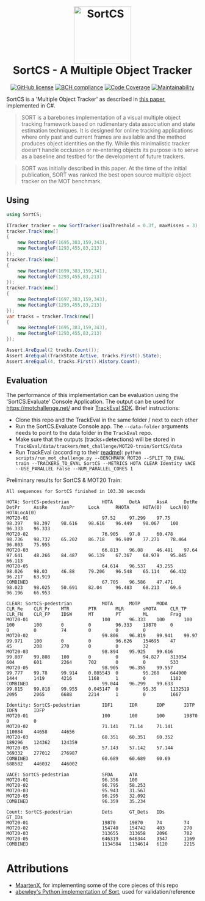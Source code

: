 <h1 align="center">

<img src="https://raw.githubusercontent.com/keesschollaart81/SortCS/main/resources/logo.png" width="150" alt="SortCS"/>
<br/>
SortCS - A Multiple Object Tracker
</h1>

<div align="center">
    
[![GitHub license](https://img.shields.io/badge/license-GNU-blue.svg)](https://github.com/keesschollaart81/SortCS/blob/master/LICENSE)
[![BCH compliance](https://bettercodehub.com/edge/badge/keesschollaart81/SortCS?branch=main)](https://bettercodehub.com/)
[![Code Coverage](https://sonarcloud.io/api/project_badges/measure?project=SortCS&metric=coverage)](https://sonarcloud.io/dashboard?id=SortCS)
[![Maintainability](https://sonarcloud.io/api/project_badges/measure?project=SortCS&metric=sqale_rating)]()

</div> 

SortCS is a 'Multiple Object Tracker' as described in [this paper](https://arxiv.org/abs/1602.00763), implemented in C#.

> SORT is a barebones implementation of a visual multiple object tracking framework based on rudimentary data association and state estimation techniques. It is designed for online tracking applications where only past and current frames are available and the method produces object identities on the fly. While this minimalistic tracker doesn't handle occlusion or re-entering objects its purpose is to serve as a baseline and testbed for the development of future trackers.

> SORT was initially described in this paper. At the time of the initial publication, SORT was ranked the best open source multiple object tracker on the MOT benchmark.

## Using

```cs
using SortCS;

ITracker tracker = new SortTracker(iouThreshold = 0.3f, maxMisses = 3);
tracker.Track(new[]
{
    new RectangleF(1695,383,159,343),
    new RectangleF(1293,455,83,213)
});
tracker.Track(new[]
{
    new RectangleF(1699,383,159,341),
    new RectangleF(1293,455,83,213)
});
tracker.Track(new[]
{
    new RectangleF(1697,383,159,343),
    new RectangleF(1293,455,83,213)
});
var tracks = tracker.Track(new[]
{
    new RectangleF(1695,383,159,343),
    new RectangleF(1293,455,83,213)
});

Assert.AreEqual(2 tracks.Count());
Assert.AreEqual(TrackState.Active, tracks.First().State);
Assert.AreEqual(4, tracks.First().History.Count);

```

## Evaluation

The performance of this implementation can be evaluation using the 'SortCS.Evaluate' Console Application.
The output can be used for https://motchallenge.net/ and their [TrackEval SDK](https://github.com/JonathonLuiten/TrackEval/). 
Brief instructions:
- Clone this repo and the TrackEval in the same folder / next to each other
- Run the SortCS.Evaluate Console app. The `--data-folder` arguments needs to point to the data folder in the `TrackEval` repo.
- Make sure that the outputs (tracks+detections) will be stored in `TrackEval/data/trackers/mot_challenge/MOT20-train/SortCS/data`
- Run TrackEval (according to their [readme](https://github.com/JonathonLuiten/TrackEval/blob/master/docs/MOTChallenge-Official/Readme.md)):
  `python scripts/run_mot_challenge.py --BENCHMARK MOT20 --SPLIT_TO_EVAL train --TRACKERS_TO_EVAL SortCS --METRICS HOTA CLEAR Identity VACE --USE_PARALLEL False --NUM_PARALLEL_CORES 1`

Preliminary results for SortCS & MOT20 Train:
```
All sequences for SortCS finished in 103.38 seconds

HOTA: SortCS-pedestrian            HOTA      DetA      AssA      DetRe     DetPr     AssRe     AssPr     LocA      RHOTA     HOTA(0)   LocA(0)   HOTALocA(0)
MOT20-01                           97.52     97.299    97.75     98.397    98.397    98.616    98.616    96.449    98.067    100       96.333    96.333
MOT20-02                           76.905    97.8      60.478    98.736    98.737    65.202    86.718    96.909    77.271    78.464    96.803    75.955
MOT20-03                           66.813    96.08     46.481    97.64     97.641    48.266    84.487    96.139    67.367    68.979    95.845    66.113
MOT20-05                           64.614    96.537    43.255    98.026    98.03     46.88     79.206    96.548    65.114    66.432    96.217    63.919
COMBINED                           67.705    96.586    47.471    98.023    98.025    50.691    82.04     96.483    68.213    69.6      96.196    66.953

CLEAR: SortCS-pedestrian           MOTA      MOTP      MODA      CLR_Re    CLR_Pr    MTR       PTR       MLR       sMOTA     CLR_TP    CLR_FN    CLR_FP    IDSW      MT        PT        ML        Frag      
MOT20-01                           100       96.333    100       100       100       100       0         0         96.333    19870     0         0         0         74        0         0         0
MOT20-02                           99.806    96.819    99.941    99.97     99.971    100       0         0         96.626    154695    47        45        208       270       0         0         32
MOT20-03                           98.894    95.925    99.616    99.807    99.808    100       0         0         94.827    313054    604       601       2264      702       0         0         533
MOT20-05                           98.905    96.355    99.557    99.777    99.78     99.914    0.085543  0         95.268    644900    1444      1419      4216      1168      1         0         1102
COMBINED                           99.044    96.299    99.633    99.815    99.818    99.955    0.045147  0         95.35     1132519   2095      2065      6688      2214      1         0         1667

Identity: SortCS-pedestrian        IDF1      IDR       IDP       IDTP      IDFN      IDFP
MOT20-01                           100       100       100       19870     0         0
MOT20-02                           71.141    71.14     71.141    110084    44658     44656
MOT20-03                           60.351    60.351    60.352    189296    124362    124359
MOT20-05                           57.143    57.142    57.144    369332    277012    276987
COMBINED                           60.689    60.689    60.69     688582    446032    446002

VACE: SortCS-pedestrian            SFDA      ATA
MOT20-01                           96.356    100
MOT20-02                           96.795    58.253
MOT20-03                           95.943    31.567
MOT20-05                           96.295    32.092
COMBINED                           96.359    35.234

Count: SortCS-pedestrian           Dets      GT_Dets   IDs       GT_IDs
MOT20-01                           19870     19870     74        74
MOT20-02                           154740    154742    403       270
MOT20-03                           313655    313658    2096      702
MOT20-05                           646319    646344    3547      1169
COMBINED                           1134584   1134614   6120      2215
```

# Attributions

- [MaartenX](https://github.com/MaartenX/), for implementing some of the core pieces of this repo
- [abewley's Python implementation of Sort](https://github.com/abewley/sort), used for validation/reference

